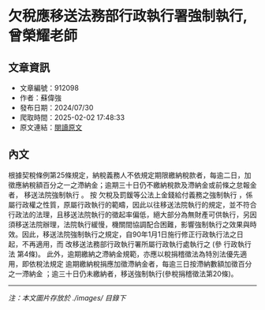 # 欠稅應移送法務部行政執行署強制執行,曾榮耀老師

## 文章資訊
- 文章編號：912098
- 作者：蘇偉強
- 發布日期：2024/07/30
- 爬取時間：2025-02-02 17:48:33
- 原文連結：[閱讀原文](https://real-estate.get.com.tw/Columns/detail.aspx?no=912098)

## 內文
根據契稅條例第25條規定，納稅義務人不依規定期限繳納稅款者，每逾二日，加徵應納稅額百分之一之滯納金；逾期三十日仍不繳納稅款及滯納金或前條之怠報金者，
移送法院強制執行
。
按
欠稅及罰鍰等公法上金錢給付義務之強制執行
，係屬行政權之性質，原屬行政執行的範疇，因此以往移送法院執行的規定，並不符合行政法的法理，且移送法院執行的徵起率偏低，絕大部分為無財產可供執行，另因須移送法院辦理，法院執行緩慢，機關間協調配合困難，影響強制執行之效果與時效。因此，移送法院強制執行之規定，自90年1月1日施行修正行政執行法之日起，不再適用，而
改移送法務部行政執行署所屬行政執行處執行之
(參
行政執行法
第4條)。
此外，逾期繳納之滯納金規範，亦應以稅捐稽徵法為特別法優先適用，即依稅法規定
逾期繳納稅捐應加徵滯納金者，每逾三日按滯納數額加徵百分之一滯納金
；逾三十日仍未繳納者，移送強制執行(參稅捐稽徵法第20條)。

---
*注：本文圖片存放於 ./images/ 目錄下*
